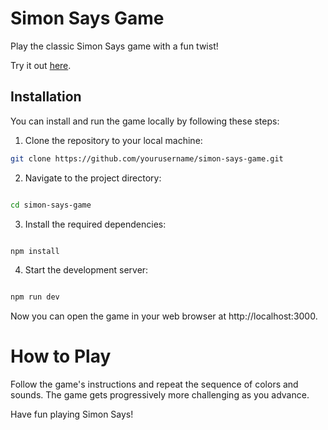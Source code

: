 # Simon Says Game

Play the classic Simon Says game with a fun twist!

Try it out [here](https://soundcontrol.netlify.app/).

## Installation

You can install and run the game locally by following these steps:

1. Clone the repository to your local machine:

```sh
git clone https://github.com/yourusername/simon-says-game.git
   ```

2. Navigate to the project directory:

```sh

cd simon-says-game
```

3. Install the required dependencies:

```sh

npm install
```

4. Start the development server:

```sh

npm run dev
```

Now you can open the game in your web browser at http://localhost:3000.

# How to Play

Follow the game's instructions and repeat the sequence of colors and sounds. The game gets progressively more challenging as you advance.

Have fun playing Simon Says!
